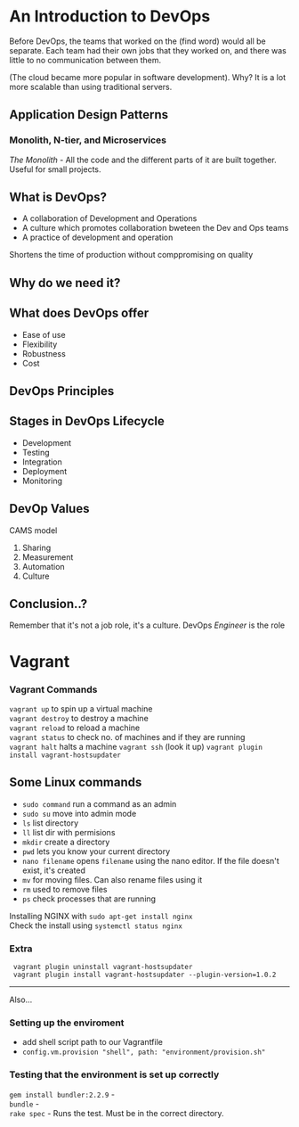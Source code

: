 # An Introduction to DevOps
Before DevOps, the teams that worked on the (find word) would all be separate. Each team had their own jobs that they worked on, and there was little to no communication between them.  

(The cloud became more popular in software development). Why? It is a lot more scalable than using traditional servers. 

## Application Design Patterns
### Monolith, N-tier, and Microservices
*The Monolith* - All the code and the different parts of it are built together.  
Useful for small projects.

## What is DevOps?
- A collaboration of Development and Operations
- A culture which promotes collaboration bweteen the Dev and Ops teams
- A practice of development and operation 

Shortens the time of production without comppromising on quality

## Why do we need it?

## What does DevOps offer
- Ease of use
- Flexibility
- Robustness
- Cost

## DevOps Principles

## Stages in DevOps Lifecycle
- Development
- Testing
- Integration
- Deployment
- Monitoring

## DevOp Values
 CAMS model
 1. Sharing
 2. Measurement
 3. Automation
 4. Culture

 ## Conclusion..?
 Remember that it's not a job role, it's a culture. DevOps *Engineer* is the role

 # Vagrant
 ### Vagrant Commands
 `vagrant up` to spin up a virtual machine  
 `vagrant destroy` to destroy a machine  
 `vagrant reload` to reload a machine  
 `vagrant status` to check no. of machines and if they are running  
 `vagrant halt` halts a machine
 `vagrant ssh` (look it up)
 `vagrant plugin install vagrant-hostsupdater`

 ## Some Linux commands
 - `sudo command` run a command as an admin
 - `sudo su` move into admin mode
 - `ls` list directory
 - `ll` list dir with permisions
 - `mkdir` create a directory
 - `pwd` lets you know your current directory
 - `nano filename` opens `filename` using the nano editor. If the file doesn't exist, it's created
 - `mv` for moving files. Can also rename files using it
 - `rm` used to remove files
 - `ps` check processes that are running

 Installing NGINX with `sudo apt-get install nginx`  
 Check the install using `systemctl status nginx`

 ### Extra
```
 vagrant plugin uninstall vagrant-hostsupdater
 vagrant plugin install vagrant-hostsupdater --plugin-version=1.0.2
```
---
Also...

### Setting up the enviroment
- add shell script path to our Vagrantfile
- `config.vm.provision "shell", path: "environment/provision.sh"`

### Testing that the environment is set up correctly

`gem install bundler:2.2.9` -  
`bundle` -  
`rake spec` - Runs the test. Must be in the correct directory.